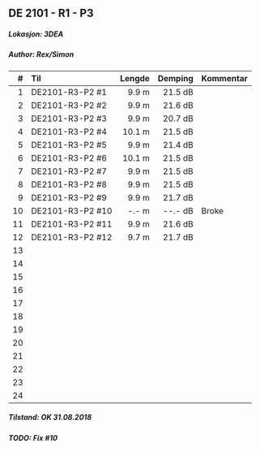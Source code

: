 ## DE 2101 - R1 - P3
##### Lokasjon: 3DEA
##### Author: Rex/Simon

|  #  |        Til      |Lengde|Demping|Kommentar|
|----:|:----------------|-----:|------:|:--------|
|    1|DE2101-R3-P2 #1  | 9.9 m|21.5 dB|         |
|    2|DE2101-R3-P2 #2  | 9.9 m|21.6 dB|         |
|    3|DE2101-R3-P2 #3  | 9.9 m|20.7 dB|         |
|    4|DE2101-R3-P2 #4  |10.1 m|21.5 dB|         |
|    5|DE2101-R3-P2 #5  | 9.9 m|21.4 dB|         |
|    6|DE2101-R3-P2 #6  |10.1 m|21.5 dB|         |
|    7|DE2101-R3-P2 #7  | 9.9 m|21.5 dB|         |
|    8|DE2101-R3-P2 #8  | 9.9 m|21.5 dB|         |
|    9|DE2101-R3-P2 #9  | 9.9 m|21.7 dB|         |
|   10|DE2101-R3-P2 #10 | -.- m|--.- dB|Broke    |
|   11|DE2101-R3-P2 #11 | 9.9 m|21.6 dB|         |
|   12|DE2101-R3-P2 #12 | 9.7 m|21.7 dB|         |
|   13|                 |      |       |         |
|   14|                 |      |       |         |
|   15|                 |      |       |         |
|   16|                 |      |       |         |
|   17|                 |      |       |         |
|   18|                 |      |       |         |
|   19|                 |      |       |         |
|   20|                 |      |       |         |
|   21|                 |      |       |         |
|   22|                 |      |       |         |
|   23|                 |      |       |         |
|   24|                 |      |       |         |

##### Tilstand: OK 31.08.2018
##### TODO: Fix #10
